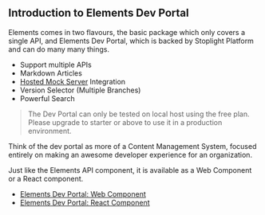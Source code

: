 ## Introduction to Elements Dev Portal

Elements comes in two flavours, the basic package which only covers a single API, and Elements Dev Portal, which is backed by Stoplight Platform and can do many many things. 

- Support multiple APIs
- Markdown Articles
- [Hosted Mock Server](https://meta.stoplight.io/docs/platform/3.-design/d.setting-up-a-mock-server.md) Integration
- Version Selector (Multiple Branches)
- Powerful Search

> The Dev Portal can only be tested on local host using the free plan. Please upgrade to starter or above to use it in a production environment.

Think of the dev portal as more of a Content Management System, focused entirely on making an awesome developer experience for an organization. 

Just like the Elements API component, it is available as a Web Component or a React component. 

- [Elements Dev Portal: Web Component](web-component.md)
- [Elements Dev Portal: React Component](react.md)
